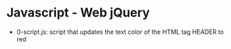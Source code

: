 # Javascript - Web jQuery
* 0-script.js: script that updates the text color of the HTML tag HEADER to red

